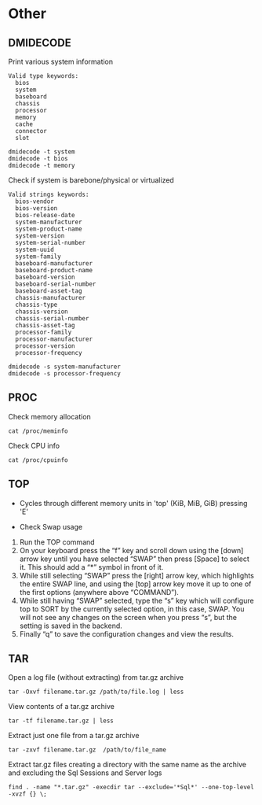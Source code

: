 # Other

## DMIDECODE
Print various system information
```
Valid type keywords:
  bios
  system
  baseboard
  chassis
  processor
  memory
  cache
  connector
  slot

dmidecode -t system
dmidecode -t bios
dmidecode -t memory
```
Check if system is barebone/physical or virtualized
```
Valid strings keywords:
  bios-vendor
  bios-version
  bios-release-date
  system-manufacturer
  system-product-name
  system-version
  system-serial-number
  system-uuid
  system-family
  baseboard-manufacturer
  baseboard-product-name
  baseboard-version
  baseboard-serial-number
  baseboard-asset-tag
  chassis-manufacturer
  chassis-type
  chassis-version
  chassis-serial-number
  chassis-asset-tag
  processor-family
  processor-manufacturer
  processor-version
  processor-frequency

dmidecode -s system-manufacturer
dmidecode -s processor-frequency
```

## PROC
Check memory allocation
```
cat /proc/meminfo
```
Check CPU info
```
cat /proc/cpuinfo
```

## TOP
* Cycles through different memory units in 'top' (KiB, MiB, GiB) pressing 'E'

* Check Swap usage 
1. Run the TOP command
2. On your keyboard press the “f” key and scroll down using the [down] arrow key until you have selected “SWAP” then press [Space] to select it. This should add a “*” symbol in front of it.
3. While still selecting “SWAP” press the [right] arrow key, which highlights the entire SWAP line, and using the [top] arrow key move it up to one of the first options (anywhere above “COMMAND”).
4. While still having “SWAP” selected, type the “s” key which will configure top to SORT by the currently selected option, in this case, SWAP. You will not see any changes on the screen when you press “s”, but the setting is saved in the backend.
5. Finally “q” to save the configuration changes and view the results.

## TAR
Open a log file (without extracting) from tar.gz archive
```
tar -Oxvf filename.tar.gz /path/to/file.log | less
```
View contents of a tar.gz archive
```
tar -tf filename.tar.gz | less
```
Extract just one file from a tar.gz archive
```
tar -zxvf filename.tar.gz  /path/to/file_name
```
Extract tar.gz files creating a directory with the same name as the archive and excluding the Sql Sessions and Server logs
```
find . -name "*.tar.gz" -execdir tar --exclude='*Sql*' --one-top-level -xvzf {} \;
```
